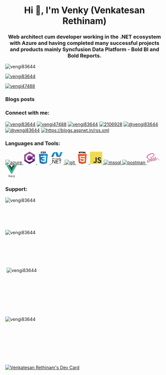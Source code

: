 <h1 align="center">Hi 👋, I'm Venky (Venkatesan Rethinam)</h1>
<h3 align="center">Web architect cum developer working in the .NET ecosystem with Azure and having completed many successful projects and products mainly Syncfusion Data Platform - Bold BI and Bold Reports.</h3>

<p align="left"> <img src="https://komarev.com/ghpvc/?username=vengi83644&label=Profile%20views&color=0e75b6&style=flat" alt="vengi83644" /> </p>

<p align="left"> <a href="https://github.com/ryo-ma/github-profile-trophy"><img src="https://github-profile-trophy.vercel.app/?username=vengi83644" alt="vengi83644" /></a> </p>

<p align="left"> <a href="https://twitter.com/vengi47488" target="blank"><img src="https://img.shields.io/twitter/follow/vengi47488?logo=twitter&style=for-the-badge" alt="vengi47488" /></a> </p>

### Blogs posts
<!-- BLOG-POST-LIST:START -->
<!-- BLOG-POST-LIST:END -->

<h3 align="left">Connect with me:</h3>
<p align="left">
<a href="https://dev.to/vengi83644" target="blank"><img align="center" src="https://raw.githubusercontent.com/rahuldkjain/github-profile-readme-generator/master/src/images/icons/Social/devto.svg" alt="vengi83644" height="30" width="40" /></a>
<a href="https://twitter.com/vengi47488" target="blank"><img align="center" src="https://raw.githubusercontent.com/rahuldkjain/github-profile-readme-generator/master/src/images/icons/Social/twitter.svg" alt="vengi47488" height="30" width="40" /></a>
<a href="https://linkedin.com/in/vengi83644" target="blank"><img align="center" src="https://raw.githubusercontent.com/rahuldkjain/github-profile-readme-generator/master/src/images/icons/Social/linked-in-alt.svg" alt="vengi83644" height="30" width="40" /></a>
<a href="https://stackoverflow.com/users/2106928" target="blank"><img align="center" src="https://raw.githubusercontent.com/rahuldkjain/github-profile-readme-generator/master/src/images/icons/Social/stack-overflow.svg" alt="2106928" height="30" width="40" /></a>
<a href="https://hashnode.com/@vengi83644" target="blank"><img align="center" src="https://raw.githubusercontent.com/rahuldkjain/github-profile-readme-generator/master/src/images/icons/Social/hashnode.svg" alt="@vengi83644" height="30" width="40" /></a>
<a href="https://medium.com/@vengi83644" target="blank"><img align="center" src="https://raw.githubusercontent.com/rahuldkjain/github-profile-readme-generator/master/src/images/icons/Social/medium.svg" alt="@vengi83644" height="30" width="40" /></a>
<a href="/https://blogs.aspnet.in/rss.xml" target="blank"><img align="center" src="https://raw.githubusercontent.com/rahuldkjain/github-profile-readme-generator/master/src/images/icons/Social/rss.svg" alt="https://blogs.aspnet.in/rss.xml" height="30" width="40" /></a>
</p>

<h3 align="left">Languages and Tools:</h3>
<p align="left"> <a href="https://azure.microsoft.com/en-in/" target="_blank" rel="noreferrer"> <img src="https://www.vectorlogo.zone/logos/microsoft_azure/microsoft_azure-icon.svg" alt="azure" width="40" height="40"/> </a> <a href="https://www.w3schools.com/cs/" target="_blank" rel="noreferrer"> <img src="https://raw.githubusercontent.com/devicons/devicon/master/icons/csharp/csharp-original.svg" alt="csharp" width="40" height="40"/> </a> <a href="https://www.w3schools.com/css/" target="_blank" rel="noreferrer"> <img src="https://raw.githubusercontent.com/devicons/devicon/master/icons/css3/css3-original-wordmark.svg" alt="css3" width="40" height="40"/> </a> <a href="https://dotnet.microsoft.com/" target="_blank" rel="noreferrer"> <img src="https://raw.githubusercontent.com/devicons/devicon/master/icons/dot-net/dot-net-original-wordmark.svg" alt="dotnet" width="40" height="40"/> </a> <a href="https://git-scm.com/" target="_blank" rel="noreferrer"> <img src="https://www.vectorlogo.zone/logos/git-scm/git-scm-icon.svg" alt="git" width="40" height="40"/> </a> <a href="https://www.w3.org/html/" target="_blank" rel="noreferrer"> <img src="https://raw.githubusercontent.com/devicons/devicon/master/icons/html5/html5-original-wordmark.svg" alt="html5" width="40" height="40"/> </a> <a href="https://developer.mozilla.org/en-US/docs/Web/JavaScript" target="_blank" rel="noreferrer"> <img src="https://raw.githubusercontent.com/devicons/devicon/master/icons/javascript/javascript-original.svg" alt="javascript" width="40" height="40"/> </a> <a href="https://www.microsoft.com/en-us/sql-server" target="_blank" rel="noreferrer"> <img src="https://www.svgrepo.com/show/303229/microsoft-sql-server-logo.svg" alt="mssql" width="40" height="40"/> </a> <a href="https://postman.com" target="_blank" rel="noreferrer"> <img src="https://www.vectorlogo.zone/logos/getpostman/getpostman-icon.svg" alt="postman" width="40" height="40"/> </a> <a href="https://sass-lang.com" target="_blank" rel="noreferrer"> <img src="https://raw.githubusercontent.com/devicons/devicon/master/icons/sass/sass-original.svg" alt="sass" width="40" height="40"/> </a> <a href="https://vuejs.org/" target="_blank" rel="noreferrer"> <img src="https://raw.githubusercontent.com/devicons/devicon/master/icons/vuejs/vuejs-original-wordmark.svg" alt="vuejs" width="40" height="40"/> </a> </p>

<h3 align="left">Support:</h3>
<p>
<a href="https://www.buymeacoffee.com/vengi83644"> 
<img align="left" src="https://cdn.buymeacoffee.com/buttons/v2/default-yellow.png" height="50" width="210" alt="vengi83644" />
</a></p><br><br>
<br><br>
<br><br>

<div><img align="left" src="https://github-readme-stats.vercel.app/api/top-langs?username=vengi83644&show_icons=true&locale=en&layout=compact" alt="vengi83644" /></div>
<br><br>
<br><be>
<br><br>
<br><br>
<div>&nbsp;<img align="center" src="https://github-readme-stats.vercel.app/api?username=vengi83644&show_icons=true&locale=en" alt="vengi83644" /></div>
<br><br>
<br><br>
  <br><br>
<br><br>
<div><img align="center" src="https://github-readme-streak-stats.herokuapp.com/?user=vengi83644&" alt="vengi83644" /></div>
  <br><br>
<br><br>
  <br><br>
<br><br>
<div>
<a href="https://app.daily.dev/vengi83644"><img src="https://api.daily.dev/devcards/v2/mRwpHHkkF.png?r=dy7&type=wide" width="652" alt="Venkatesan Rethinam's Dev Card"/></a>
</div>
